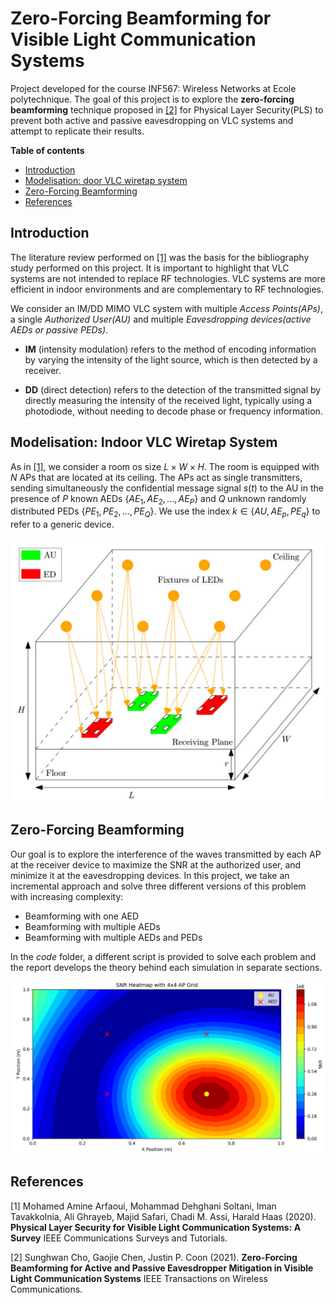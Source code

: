 # Zero-Forcing Beamforming for Visible Light Communication Systems

Project developed for the course INF567: Wireless Networks at Ecole polytechnique. The goal of this project is to explore the **zero-forcing beamforming** technique proposed in [[2]](#2) for Physical Layer Security(PLS) to prevent both active and passive eavesdropping on VLC systems and attempt to replicate their results.


**Table of contents**
- [Introduction](#introduction)
- [Modelisation: door VLC wiretap system](#modelisation-indoor-vlc-wiretap-system)
- [Zero-Forcing Beamforming](#zero-forcing-beamforming)
- [References](#references)

## Introduction

The literature review performed on [[1]](#1) was the basis for the bibliography study performed on this project. It is important to highlight that VLC systems are not intended to replace RF technologies. VLC systems are more efficient in indoor environments and are complementary to RF technologies.

We consider an IM/DD MIMO VLC system with multiple *Access Points(APs)*, a single *Authorized User(AU)* and multiple *Eavesdropping devices(active AEDs or passive PEDs)*.

- **IM** (intensity modulation) refers to the method of encoding information by varying the intensity of the light source, which is then detected by a receiver.

- **DD** (direct detection) refers to the detection of the transmitted signal by directly measuring the intensity of the received light, typically using a photodiode, without needing to decode phase or frequency information.

## Modelisation: Indoor VLC Wiretap System

As in [[1]](#1), we consider a room os size $L \times W \times H$. The room is equipped with $N$ APs that are located at its ceiling. The APs act as single transmitters, sending simultaneously the confidential message signal $s(t)$ to the AU in the presence of $P$ known AEDs $\{ AE_1, AE_2, ..., AE_P \}$ and $Q$ unknown randomly distributed PEDs $\{ PE_1, PE_2, ..., PE_Q \}$. We use the index $k \in \{AU, AE_p, PE_q\}$ to refer to a generic device.

![modelisation](modelisation.PNG)

## Zero-Forcing Beamforming

Our goal is to explore the interference of the waves transmitted by each AP at the receiver device to maximize the SNR at the authorized user, and minimize it at the eavesdropping devices. In this project, we take an incremental approach and solve three different versions of this problem with increasing complexity:
- Beamforming with one AED
- Beamforming with multiple AEDs
- Beamforming with multiple AEDs and PEDs

In the *code* folder, a different script is provided to solve each problem and the report develops the theory behind each simulation in separate sections.

![simu3.PNG](simu3.PNG)

## References

<a id="1">[1]</a> Mohamed Amine Arfaoui, Mohammad Dehghani Soltani, Iman Tavakkolnia, Ali Ghrayeb, Majid Safari, Chadi M. Assi, Harald Haas (2020).
**Physical Layer Security for Visible Light
Communication Systems: A Survey** IEEE Communications Surveys and Tutorials.

<a id="2">[2]</a>
Sunghwan Cho, Gaojie Chen, Justin P. Coon (2021).
**Zero-Forcing Beamforming for Active and Passive Eavesdropper Mitigation in Visible Light Communication Systems** IEEE Transactions on Wireless Communications.

